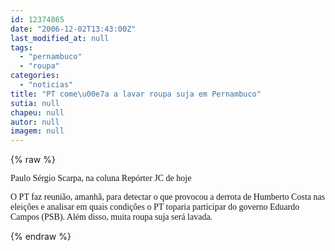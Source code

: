 ```yaml
---
id: 12374865
date: "2006-12-02T13:43:00Z"
last_modified_at: null
tags:
  - "pernambuco"
  - "roupa"
categories:
  - "noticias"
title: "PT come\u00e7a a lavar roupa suja em Pernambuco"
sutia: null
chapeu: null
autor: null
imagem: null
---
```

{% raw %}
<p><P><FONT face=Verdana>Paulo Sérgio Scarpa, na coluna Repórter JC de hoje</FONT></P></p>
<p><P><FONT face=Verdana>O PT faz reunião, amanhã, para detectar o que provocou a derrota de Humberto Costa nas eleições e analisar em quais condições o PT toparia participar do governo Eduardo Campos (PSB). Além disso, muita roupa suja será lavada.</FONT></P> </p>
{% endraw %}